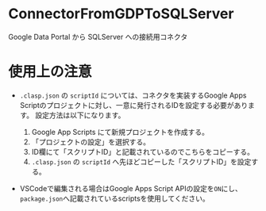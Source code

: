 # ConnectorFromGDPToSQLServer
Google Data Portal から SQLServer への接続用コネクタ

# 使用上の注意
- `.clasp.json` の `scriptId` については、コネクタを実装するGoogle Apps Scriptのプロジェクトに対し、一意に発行されるIDを設定する必要があります。
設定方法は以下になります。
  1. Google App Scripts にて新規プロジェクトを作成する。
  1. 「プロジェクトの設定」を選択する。
  1. ID欄にて「スクリプトID」と記載されているのでこちらをコピーする。
  1. `.clasp.json` の `scriptId` へ先ほどコピーした「スクリプトID」を設定する。


- VSCodeで編集される場合はGoogle Apps Script APIの設定を`ON`にし、`package.json`へ記載されているscriptsを使用してください。
